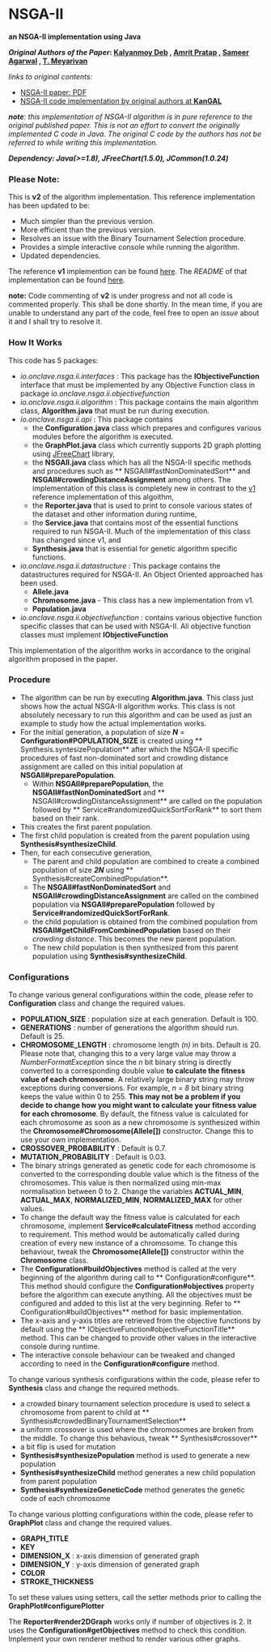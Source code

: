 # NSGA-II

**an NSGA-II implementation using Java**

**_Original Authors of the Paper_: [Kalyanmoy Deb](http://www.egr.msu.edu/~kdeb/)
, [Amrit Pratap](https://scholar.google.com/citations?user=E8wJ7G8AAAAJ&hl=en)
, [Sameer Agarwal](http://ieeexplore.ieee.org/search/searchresult.jsp?searchWithin=%22Authors%22:.QT.S.%20Agarwal.QT.&newsearch=true)
, [T. Meyarivan](http://ieeexplore.ieee.org/search/searchresult.jsp?searchWithin=%22Authors%22:.QT.T.%20Meyarivan.QT.&newsearch=true)**

_links to original contents:_

* [NSGA-II paper: PDF](http://citeseerx.ist.psu.edu/viewdoc/download?doi=10.1.1.542.385&rep=rep1&type=pdf)
* [NSGA-II code implementation by original authors at **KanGAL**](https://www.iitk.ac.in/kangal/codes.shtml)

_**note**: this implementation of NSGA-II algorithm is in pure reference to the original published paper. This is not an
effort to convert the originally implemented C code in Java. The original C code by the authors has not be referred to
while writing this implementation._

_**Dependency: Java(>=1.8), JFreeChart(1.5.0), JCommon(1.0.24)**_

### Please Note:

This is **v2** of the algorithm implementation. This reference implementation has been updated to be:

* Much simpler than the previous version.
* More efficient than the previous version.
* Resolves an issue with the Binary Tournament Selection procedure.
* Provides a simple interactive console while running the algorithm.
* Updated dependencies.

The reference **v1** implemention can be found [here](https://github.com/onclave/NSGA-II/tree/master/v1). The _README_
of that implementation can be found [here](https://github.com/onclave/NSGA-II/blob/master/v1/README.md).

**note:** Code commenting of **v2** is under progress and not all code is commented properly. This shall be done
shortly. In the mean time, if you are unable to understand any part of the code, feel free to open an _issue_ about it
and I shall try to resolve it.

### How It Works

This code has 5 packages:

* _io.onclave.nsga.ii.interfaces_ : This package has the **IObjectiveFunction** interface that must be implemented by
  any Objective Function class in package _io.onclave.nsga.ii.objectivefunction_
* _io.onclave.nsga.ii.algorithm_ : This package contains the main algorithm class, **Algorithm.java** that must be run
  during execution.
* _io.onclave.nsga.ii.api_ : This package contains
    * the **Configuration.java** class which prepares and configures various modules before the algorithm is executed.
    * the **GraphPlot.java** class which currently supports 2D graph plotting
      using [JFreeChart](http://www.jfree.org/jfreechart/) library,
    * the **NSGAII.java** class which has all the NSGA-II specific methods and procedures such as **
      NSGAII#fastNonDominatedSort** and **NSGAII#crowdingDistanceAssignment** among others. The implementation of this
      class is completely new in contrast to the [v1](https://github.com/onclave/NSGA-II/tree/master/v1) reference
      implementation of this algoithm,
    * the **Reporter.java** that is used to print to console various states of the dataset and other information during
      runtime,
    * the **Service.java** that contains most of the essential functions required to run NSGA-II. Much of the
      implementation of this class has changed since v1, and
    * **Synthesis.java** that is essential for genetic algorithm specific functions.
* _io.onclave.nsga.ii.datastructure_ : This package contains the datastructures required for NSGA-II. An Object Oriented
  approached has been used.
    * **Allele.java**
    * **Chromosome.java** - This class has a new implementation from v1.
    * **Population.java**
* _io.onclave.nsga.ii.objectivefunction_ : contains various objective function specific classes that can be used with
  NSGA-II. All objective function classes must implement **IObjectiveFunction**

This implementation of the algorithm works in accordance to the original algorithm proposed in the paper.

### Procedure

* The algorithm can be run by executing **Algorithm.java**. This class just shows how the actual NSGA-II algorithm
  works. This class is not absolutely necessary to run this algorithm and can be used as just an example to study how
  the actual implementation works.
* For the initial generation, a population of size **_N_** = **Configuration#POPULATION_SIZE** is created using **
  Synthesis.syntesizePopulation** after which the NSGA-II specific procedures of fast non-dominated sort and crowding
  distance assignment are called on this initial population at **NSGAII#preparePopulation**.
    * Within **NSGAII#preparePopulation**, the **NSGAII#fastNonDominatedSort**  and **
      NSGAII#crowdingDistanceAssignment** are called on the population followed by **
      Service#randomizedQuickSortForRank** to sort them based on their rank.
* This creates the first parent population.
* The first child population is created from the parent population using **Synthesis#synthesizeChild**.
* Then, for each consecutive generation,
    * The parent and child population are combined to create a combined population of size **_2N_** using **
      Synthesis#createCombinedPopulation**.
    * The **NSGAII#fastNonDominatedSort**  and **NSGAII#crowdingDistanceAssignment** are called on the combined
      population via **NSGAII#preparePopulation** followed by **Service#randomizedQuickSortForRank**.
    * the child population is obtained from the combined population from **NSGAII#getChildFromCombinedPopulation** based
      on their _crowding distance_. This becomes the new parent population.
    * The new child population is then synthesized from this parent population using **Synthesis#synthesizeChild**.

### Configurations

To change various general configurations within the code, please refer to **Configuration** class and change the
required values.

* **POPULATION_SIZE** : population size at each generation. Default is 100.
* **GENERATIONS** : number of generations the algorithm should run. Default is 25.
* **CHROMOSOME_LENGTH** : chromosome length _(n)_ in bits. Default is 20. Please note that, changing this to a very
  large value may throw a _NumberFormatException_ since the _n_ bit binary string is directly converted to a
  corresponding double value **to calculate the fitness value of each chromosome**. A relatively large binary string may
  throw exceptions during conversions. For example, _n = 8_ bit binary string keeps the value within 0 to 255. **This
  may not be a problem if you decide to change how you might want to calculate your fitness value for each chromosome**.
  By default, the fitness value is calculated for each chromosome as soon as a new chromosome is synthesized within
  the **Chromosome#Chromosome(Allele[])** constructor. Change this to use your own implementation.
* **CROSSOVER_PROBABILITY** : Default is 0.7.
* **MUTATION_PROBABILITY** : Default is 0.03.
* The binary strings generated as genetic code for each chromosome is converted to the corresponding double value which
  is the fitness of the chromosomes. This value is then normalized using min-max normalisation between 0 to 2. Change
  the variables **ACTUAL_MIN**, **ACTUAL_MAX**, **NORMALIZED_MIN**, **NORMALIZED_MAX** for other values.
* To change the default way the fitness value is calculated for each chromosome, implement **Service#calculateFitness**
  method according to requirement. This method would be automatically called during creation of every new instance of a
  chromosome. To change this behaviour, tweak the **Chromosome(Allele[])** constructor within the **Chromosome** class.
* The **Configuration#buildObjectives** method is called at the very beginning of the algorithm during call to **
  Configuration#configure**. This method should configure the **Configuration#objectives** property before the algorithm
  can execute anything. All the objectives must be configured and added to this list at the very beginning. Refer to **
  Configuration#buildObjectives** method for basic implementation.
* The x-axis and y-axis titles are retrieved from the objective functions by default using the **
  IObjectiveFunction#objectiveFunctionTitle** method. This can be changed to provide other values in the interactive
  console during runtime.
* The interactive console behaviour can be tweaked and changed according to need in the **Configuration#configure**
  method.

To change various synthesis configurations within the code, please refer to **Synthesis** class and change the required
methods.

* a crowded binary tournament selection procedure is used to select a chromosome from parent to child at **
  Synthesis#crowdedBinaryTournamentSelection**
* a uniform crossover is used where the chromosomes are broken from the middle. To change this behavious, tweak **
  Synthesis#crossover**
* a bit flip is used for mutation
* **Synthesis#synthesizePopulation** method is used to generate a new population
* **Synthesis#synthesizeChild** method generates a new child population from parent population
* **Synthesis#synthesizeGeneticCode** method generates the genetic code of each chromosome

To change various plotting configurations within the code, please refer to **GraphPlot** class and change the required
values.

* **GRAPH_TITLE**
* **KEY**
* **DIMENSION_X** : x-axis dimension of generated graph
* **DIMENSION_Y** : y-axis dimension of generated graph
* **COLOR**
* **STROKE_THICKNESS**

To set these values using setters, call the setter methods prior to calling the **GraphPlot#configurePlotter**

The **Reporter#render2DGraph** works only if number of objectives is 2. It uses the **Configuration#getObjectives**
method to check this condition. Implement your own renderer method to render various other graphs.
